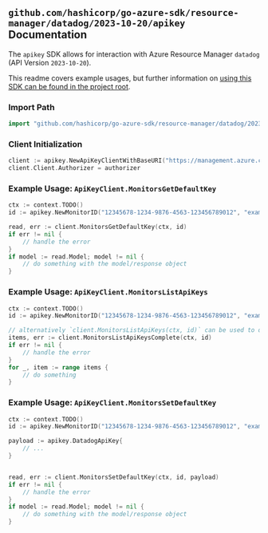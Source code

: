 
## `github.com/hashicorp/go-azure-sdk/resource-manager/datadog/2023-10-20/apikey` Documentation

The `apikey` SDK allows for interaction with Azure Resource Manager `datadog` (API Version `2023-10-20`).

This readme covers example usages, but further information on [using this SDK can be found in the project root](https://github.com/hashicorp/go-azure-sdk/tree/main/docs).

### Import Path

```go
import "github.com/hashicorp/go-azure-sdk/resource-manager/datadog/2023-10-20/apikey"
```


### Client Initialization

```go
client := apikey.NewApiKeyClientWithBaseURI("https://management.azure.com")
client.Client.Authorizer = authorizer
```


### Example Usage: `ApiKeyClient.MonitorsGetDefaultKey`

```go
ctx := context.TODO()
id := apikey.NewMonitorID("12345678-1234-9876-4563-123456789012", "example-resource-group", "monitorName")

read, err := client.MonitorsGetDefaultKey(ctx, id)
if err != nil {
	// handle the error
}
if model := read.Model; model != nil {
	// do something with the model/response object
}
```


### Example Usage: `ApiKeyClient.MonitorsListApiKeys`

```go
ctx := context.TODO()
id := apikey.NewMonitorID("12345678-1234-9876-4563-123456789012", "example-resource-group", "monitorName")

// alternatively `client.MonitorsListApiKeys(ctx, id)` can be used to do batched pagination
items, err := client.MonitorsListApiKeysComplete(ctx, id)
if err != nil {
	// handle the error
}
for _, item := range items {
	// do something
}
```


### Example Usage: `ApiKeyClient.MonitorsSetDefaultKey`

```go
ctx := context.TODO()
id := apikey.NewMonitorID("12345678-1234-9876-4563-123456789012", "example-resource-group", "monitorName")

payload := apikey.DatadogApiKey{
	// ...
}


read, err := client.MonitorsSetDefaultKey(ctx, id, payload)
if err != nil {
	// handle the error
}
if model := read.Model; model != nil {
	// do something with the model/response object
}
```
